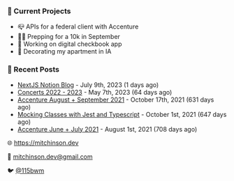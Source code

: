### 📌 Current Projects
- 📪 APIs for a federal client with Accenture
- 🏃🏼 Prepping for a 10k in September
- 🤑 Working on digital checkbook app
- 🏡 Decorating my apartment in IA

### 📝 Recent Posts

- [NextJS Notion Blog](https://blog.mitchinson.dev/blog-2023) - July 9th, 2023 (1 days ago)
- [Concerts 2022 - 2023](https://blog.mitchinson.dev/concerts-2023) - May 7th, 2023 (64 days ago)
- [Accenture August + September 2021](https://blog.mitchinson.dev/pillar/aug-sep-21) - October 17th, 2021 (631 days ago)
- [Mocking Classes with Jest and Typescript](https://blog.mitchinson.dev/jest-typescript-mocks) - October 1st, 2021 (647 days ago)
- [Accenture June + July 2021](https://blog.mitchinson.dev/pillar/june-july-21) - August 1st, 2021 (708 days ago)

🌐 https://mitchinson.dev

💌 mitchinson.dev@gmail.com

🐦 [@115bwm](https://twitter.com/115bwm)